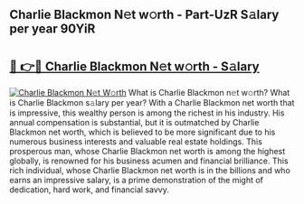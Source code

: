 ## Charlie Blackmon N𝚎t w𝚘rth - Part-UzR S𝚊lary per year 90YiR

# <h2><a href="http://gc3p35j.nevu.top/?p=Charlie+Blackmon">🔗 👉🔴 Charlie Blackmon N𝚎t w𝚘rth - S𝚊lary</a></h2>

[![Charlie Blackmon N𝚎t W𝚘rth](https://i.imgur.com/Oavwk0R.jpeg)](http://gc3p35j.nevu.top/?p=Charlie+Blackmon)
What is Charlie Blackmon n𝚎t w𝚘rth? What is Charlie Blackmon s𝚊lary per year?
With a Charlie Blackmon net worth that is impressive, this wealthy person is among the richest in his industry. His annual compensation is substantial, but it is outmatched by Charlie Blackmon net worth, which is believed to be more significant due to his numerous business interests and valuable real estate holdings. This prosperous man, whose Charlie Blackmon net worth is among the highest globally, is renowned for his business acumen and financial brilliance. This rich individual, whose Charlie Blackmon net worth is in the billions and who earns an impressive salary, is a prime demonstration of the might of dedication, hard work, and financial savvy.
